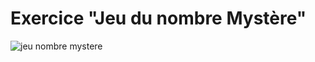 # Exercice "Jeu du nombre Mystère"

![jeu nombre mystere](https://github.com/divtec-cejef/133A-EXE-Nombre-mystere/blob/master/src/jeu-nombre-mystere.png)
